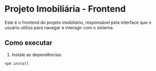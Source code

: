 # Projeto Imobiliária - Frontend

Este é o frontend do projeto imobiliário, responsável pela interface que o usuário utiliza para navegar e interagir com o sistema.

## Como executar

1. Instale as dependências:

```bash
npm install

